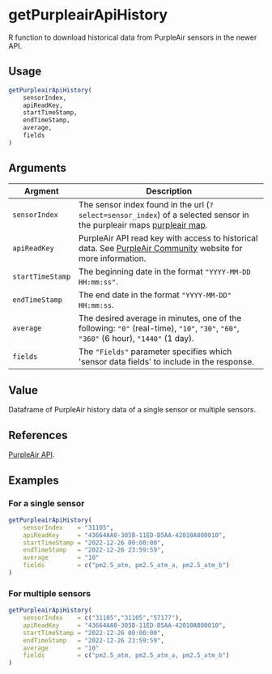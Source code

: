 # getPurpleairApiHistory

R function to download historical data from PurpleAir sensors in the newer API.

## Usage
```R
getPurpleairApiHistory(
    sensorIndex,  
    apiReadKey,
    startTimeStamp,
    endTimeStamp,
    average,
    fields
)
```

## Arguments
| Argment | Description |
| --- | --- |
| `sensorIndex` | The sensor index found in the url (`?select=sensor_index`) of a selected sensor in the purpleair maps [purpleair map](https://map.purpleair.com/1/mPM25/a10/p31536000/cC4?select=3968#10.91/-10.0081/-67.8154). |
| `apiReadKey` | PurpleAir API read key with access to historical data. See [PurpleAir Community](https://community.purpleair.com/t/historical-api-endpoints-are-now-restricted/1557) website for more information. |
| `startTimeStamp` | The beginning date in the format `"YYYY-MM-DD HH:mm:ss"`. |
| `endTimeStamp` | The end date in the format `"YYYY-MM-DD" HH:mm:ss`. |
| `average` | The desired average in minutes, one of the following: `"0"` (real-time), `"10"`, `"30"`, `"60"`, `"360"` (6 hour), `"1440"`  (1 day).  |
| `fields` | The `"Fields"` parameter specifies which 'sensor data fields' to include in the response. |

## Value
Dataframe of PurpleAir history data of a single sensor or multiple sensors.

## References
[PurpleAir API](https://api.purpleair.com/).

## Examples

### For a single sensor
```R
getPurpleairApiHistory(
    sensorIndex    = "31105",  
    apiReadKey     = "43664AA0-305B-11ED-B5AA-42010A800010",
    startTimeStamp = "2022-12-26 00:00:00",
    endTimeStamp   = "2022-12-26 23:59:59",
    average        = "10"
    fields         = c("pm2.5_atm, pm2.5_atm_a, pm2.5_atm_b")
)
```

### For multiple sensors
```R
getPurpleairApiHistory(
    sensorIndex    = c("31105","31105","57177"),  
    apiReadKey     = "43664AA0-305B-11ED-B5AA-42010A800010",
    startTimeStamp = "2022-12-26 00:00:00",
    endTimeStamp   = "2022-12-26 23:59:59",
    average        = "10"
    fields         = c("pm2.5_atm, pm2.5_atm_a, pm2.5_atm_b")
)
```
